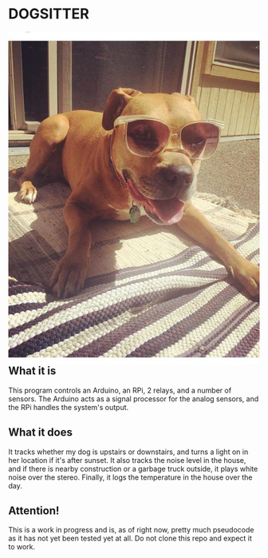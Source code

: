 # DOGSITTER
<img align="right" src=https://github.com/goodmajo/Dogsitter/blob/master/OliveChilling.jpg >

## What it is
This program controls an Arduino, an RPi, 2 relays, and a number of sensors. The Arduino acts as a signal processor for the analog sensors, and the RPi handles the system's output.
## What it does
It tracks whether my dog is upstairs or downstairs, and turns a light on in her location if it's after sunset. It also tracks the noise level in the house, and if there is nearby construction or a garbage truck outside, it plays white noise over the stereo. Finally, it logs the temperature in the house over the day.
## Attention!
This is a work in progress and is, as of right now, pretty much pseudocode as it has not yet been tested yet at all. Do not clone this repo and expect it to work.
